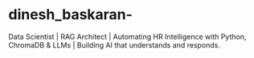 # dinesh_baskaran-
Data Scientist | RAG Architect | Automating HR Intelligence with Python, ChromaDB &amp; LLMs | Building AI that understands and responds.
